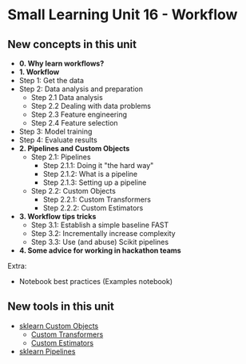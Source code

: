 # Small Learning Unit 16 - Workflow

## New concepts in this unit

* **0. Why learn workflows?**
* **1. Workflow**
 * Step 1: Get the data
 * Step 2: Data analysis and preparation
   * Step 2.1 Data analysis
   * Step 2.2 Dealing with data problems
   * Step 2.3 Feature engineering
   * Step 2.4 Feature selection
 * Step 3: Model training
 * Step 4: Evaluate results
* **2. Pipelines and Custom Objects**
    * Step 2.1: Pipelines 
        * Step 2.1.1: Doing it "the hard way"
        * Step 2.1.2: What is a pipeline
        * Step 2.1.3: Setting up a pipeline
    * Step 2.2: Custom Objects
        * Step 2.2.1: Custom Transformers
        * Step 2.2.2: Custom Estimators
* **3. Workflow tips tricks**
  * Step 3.1: Establish a simple baseline FAST
  * Step 3.2: Incrementally increase complexity
  * Step 3.3: Use (and abuse) Scikit pipelines
* **4. Some advice for working in hackathon teams**

Extra:
* Notebook best practices (Examples notebook)

## New tools in this unit

- [sklearn Custom Objects](https://scikit-learn.org/stable/developers/develop.html#different-objects)
  - [Custom Transformers](https://scikit-learn.org/stable/modules/preprocessing.html#custom-transformers)
  - [Custom Estimators](https://scikit-learn.org/stable/developers/develop.html#rolling-your-own-estimator)
- [sklearn Pipelines](http://scikit-learn.org/stable/modules/generated/sklearn.pipeline.Pipeline.html)
